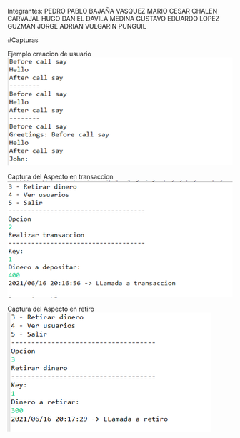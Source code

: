 Integrantes: 
PEDRO PABLO BAJAÑA VASQUEZ 
MARIO CESAR CHALEN CARVAJAL
HUGO DANIEL DAVILA MEDINA 
GUSTAVO EDUARDO LOPEZ GUZMAN
JORGE ADRIAN VULGARIN PUNGUIL



#Capturas

Ejemplo creacion de usuario
![](capturas/usuario.png)

Captura del Aspecto en transaccion
![](capturas/transaccion.png)

Captura del Aspecto en retiro
![](capturas/retiro.png)
